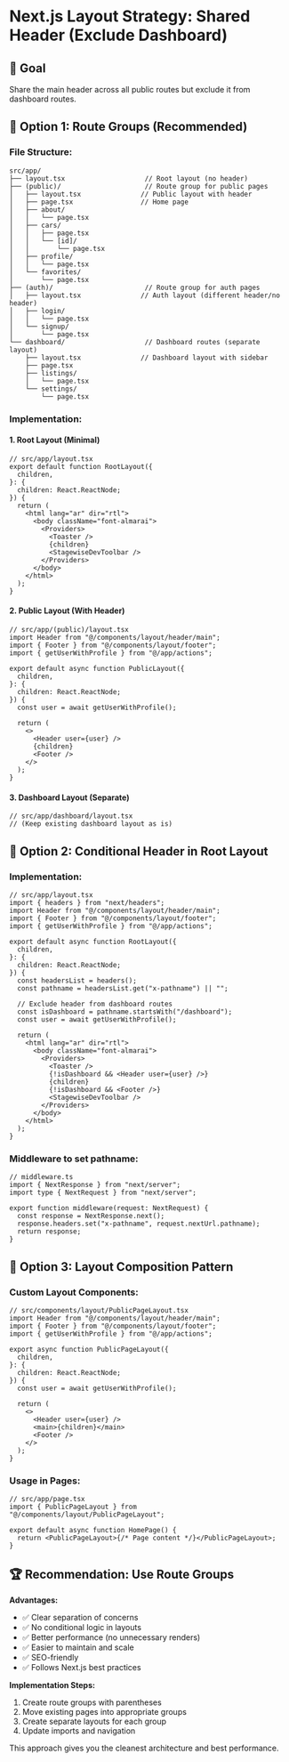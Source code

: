 # Next.js Layout Strategy: Shared Header (Exclude Dashboard)

## 🎯 Goal

Share the main header across all public routes but exclude it from dashboard routes.

## 📁 Option 1: Route Groups (Recommended)

### File Structure:

```
src/app/
├── layout.tsx                    // Root layout (no header)
├── (public)/                     // Route group for public pages
│   ├── layout.tsx               // Public layout with header
│   ├── page.tsx                 // Home page
│   ├── about/
│   │   └── page.tsx
│   ├── cars/
│   │   ├── page.tsx
│   │   └── [id]/
│   │       └── page.tsx
│   ├── profile/
│   │   └── page.tsx
│   └── favorites/
│       └── page.tsx
├── (auth)/                       // Route group for auth pages
│   ├── layout.tsx               // Auth layout (different header/no header)
│   ├── login/
│   │   └── page.tsx
│   └── signup/
│       └── page.tsx
└── dashboard/                    // Dashboard routes (separate layout)
    ├── layout.tsx               // Dashboard layout with sidebar
    ├── page.tsx
    ├── listings/
    │   └── page.tsx
    └── settings/
        └── page.tsx
```

### Implementation:

#### 1. Root Layout (Minimal)

```tsx
// src/app/layout.tsx
export default function RootLayout({
  children,
}: {
  children: React.ReactNode;
}) {
  return (
    <html lang="ar" dir="rtl">
      <body className="font-almarai">
        <Providers>
          <Toaster />
          {children}
          <StagewiseDevToolbar />
        </Providers>
      </body>
    </html>
  );
}
```

#### 2. Public Layout (With Header)

```tsx
// src/app/(public)/layout.tsx
import Header from "@/components/layout/header/main";
import { Footer } from "@/components/layout/footer";
import { getUserWithProfile } from "@/app/actions";

export default async function PublicLayout({
  children,
}: {
  children: React.ReactNode;
}) {
  const user = await getUserWithProfile();

  return (
    <>
      <Header user={user} />
      {children}
      <Footer />
    </>
  );
}
```

#### 3. Dashboard Layout (Separate)

```tsx
// src/app/dashboard/layout.tsx
// (Keep existing dashboard layout as is)
```

## 📁 Option 2: Conditional Header in Root Layout

### Implementation:

```tsx
// src/app/layout.tsx
import { headers } from "next/headers";
import Header from "@/components/layout/header/main";
import { Footer } from "@/components/layout/footer";
import { getUserWithProfile } from "@/app/actions";

export default async function RootLayout({
  children,
}: {
  children: React.ReactNode;
}) {
  const headersList = headers();
  const pathname = headersList.get("x-pathname") || "";

  // Exclude header from dashboard routes
  const isDashboard = pathname.startsWith("/dashboard");
  const user = await getUserWithProfile();

  return (
    <html lang="ar" dir="rtl">
      <body className="font-almarai">
        <Providers>
          <Toaster />
          {!isDashboard && <Header user={user} />}
          {children}
          {!isDashboard && <Footer />}
          <StagewiseDevToolbar />
        </Providers>
      </body>
    </html>
  );
}
```

### Middleware to set pathname:

```tsx
// middleware.ts
import { NextResponse } from "next/server";
import type { NextRequest } from "next/server";

export function middleware(request: NextRequest) {
  const response = NextResponse.next();
  response.headers.set("x-pathname", request.nextUrl.pathname);
  return response;
}
```

## 📁 Option 3: Layout Composition Pattern

### Custom Layout Components:

```tsx
// src/components/layout/PublicPageLayout.tsx
import Header from "@/components/layout/header/main";
import { Footer } from "@/components/layout/footer";
import { getUserWithProfile } from "@/app/actions";

export async function PublicPageLayout({
  children,
}: {
  children: React.ReactNode;
}) {
  const user = await getUserWithProfile();

  return (
    <>
      <Header user={user} />
      <main>{children}</main>
      <Footer />
    </>
  );
}
```

### Usage in Pages:

```tsx
// src/app/page.tsx
import { PublicPageLayout } from "@/components/layout/PublicPageLayout";

export default async function HomePage() {
  return <PublicPageLayout>{/* Page content */}</PublicPageLayout>;
}
```

## 🏆 **Recommendation: Use Route Groups**

**Advantages:**

- ✅ Clear separation of concerns
- ✅ No conditional logic in layouts
- ✅ Better performance (no unnecessary renders)
- ✅ Easier to maintain and scale
- ✅ SEO-friendly
- ✅ Follows Next.js best practices

**Implementation Steps:**

1. Create route groups with parentheses
2. Move existing pages into appropriate groups
3. Create separate layouts for each group
4. Update imports and navigation

This approach gives you the cleanest architecture and best performance.
